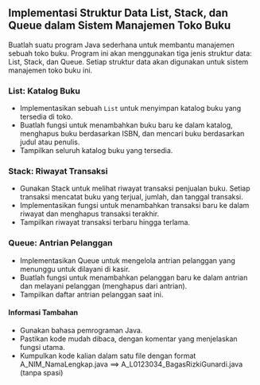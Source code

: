 ## Implementasi Struktur Data List, Stack, dan Queue dalam Sistem Manajemen Toko Buku
Buatlah suatu program Java sederhana untuk membantu manajemen sebuah toko buku. Program ini akan menggunakan tiga jenis struktur data: List, Stack, dan Queue. Setiap struktur data akan digunakan untuk sistem manajemen toko buku ini.

### List: Katalog Buku
- Implementasikan sebuah `List` untuk menyimpan katalog buku yang tersedia di toko.
- Buatlah fungsi untuk menambahkan buku baru ke dalam katalog, menghapus buku berdasarkan ISBN, dan mencari buku berdasarkan judul atau penulis.
- Tampilkan seluruh katalog buku yang tersedia.

### Stack: Riwayat Transaksi
- Gunakan Stack untuk melihat riwayat transaksi penjualan buku. Setiap transaksi mencatat buku yang terjual, jumlah, dan tanggal transaksi.
- Implementasikan fungsi untuk menambahkan transaksi baru ke dalam riwayat dan menghapus transaksi terakhir.
- Tampilkan riwayat transaksi terbaru hingga terlama.

### Queue: Antrian Pelanggan
- Implementasikan Queue untuk mengelola antrian pelanggan yang menunggu untuk dilayani di kasir.
- Buatlah fungsi untuk menambahkan pelanggan baru ke dalam antrian dan melayani pelanggan (menghapus dari antrian).
- Tampilkan daftar antrian pelanggan saat ini.

#### Informasi Tambahan
- Gunakan bahasa pemrograman Java.
- Pastikan kode mudah dibaca, dengan komentar yang menjelaskan fungsi utama.
- Kumpulkan kode kalian dalam satu file dengan format A_NIM_NamaLengkap.java ==> A_L0123034_BagasRizkiGunardi.java (tanpa spasi)
